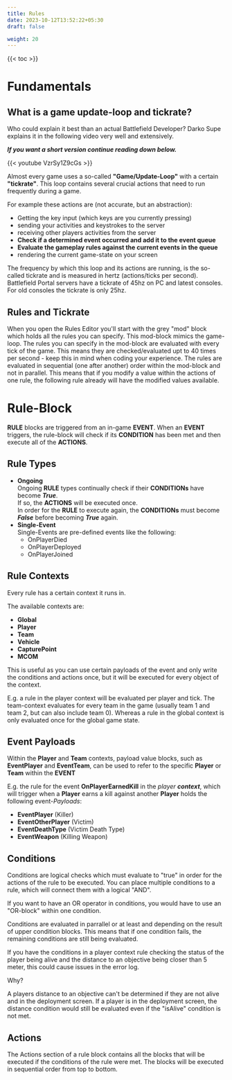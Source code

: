 ```yaml
---
title: Rules
date: 2023-10-12T13:52:22+05:30
draft: false

weight: 20
---
```


{{< toc >}}

# Fundamentals

## What is a game update-loop and tickrate?

Who could explain it best than an actual Battlefield Developer?
Darko Supe explains it in the following video very well and extensively.

**_If you want a short version continue reading down below._**

{{< youtube VzrSy1Z9cGs >}}

Almost every game uses a so-called **"Game/Update-Loop"** with a certain **"tickrate"**.
This loop contains several crucial actions that need to run frequently during a game.

For example these actions are (not accurate, but an abstraction):

- Getting the key input (which keys are you currently pressing)
- sending your activities and keystrokes to the server
- receiving other players activities from the server
- **Check if a determined event occurred and add it to the event queue**
- **Evaluate the gameplay rules against the current events in the queue**
- rendering the current game-state on your screen

The frequency by which this loop and its actions are running, is the so-called tickrate and is measured in hertz (actions/ticks per second).
Battlefield Portal servers have a tickrate of 45hz on PC and latest consoles. For old consoles the tickrate is only 25hz.

## Rules and Tickrate

When you open the Rules Editor you'll start with the grey "mod" block which holds all the rules you can specify.
This mod-block mimics the game-loop.
The rules you can specify in the mod-block are evaluated with every tick of the game.
This means they are checked/evaluated upt to 40 times per second - keep this in mind when coding your experience.
The rules are evaluated in sequential (one after another) order within the mod-block and not in parallel. This means that if you modify a value within the actions of one rule, the following rule already will have the modified values available.

# Rule-Block

**RULE** blocks are triggered from an in-game **EVENT**. When an **EVENT** triggers, the rule-block will check if its **CONDITION** has been met and then execute all of the **ACTIONS**.

## Rule Types

- **Ongoing**  
  Ongoing **RULE** types continually check if their **CONDITIONs** have become **_True_**.  
  If so, the **ACTIONS** will be executed once.  
  In order for the **RULE** to execute again, the **CONDITIONs** must become **_False_** before becoming **_True_** again.
- **Single-Event**  
  Single-Events are pre-defined events like the following:
  - OnPlayerDied
  - OnPlayerDeployed
  - OnPlayerJoined

## Rule Contexts

Every rule has a certain context it runs in.

The available contexts are:

- **Global**
- **Player**
- **Team**
- **Vehicle**
- **CapturePoint**
- **MCOM**

This is useful as you can use certain payloads of the event and only write the conditions and actions once, but it will be executed for every object of the context.

E.g. a rule in the player context will be evaluated per player and tick. The team-context evaluates for every team in the game (usually team 1 and team 2, but can also include team 0).
Whereas a rule in the global context is only evaluated once for the global game state.

## Event Payloads

Within the **Player** and **Team** contexts, payload value blocks, such as **EventPlayer** and **EventTeam**,
can be used to refer to the specific **Player** or **Team** within the **EVENT**

E.g. the rule for the event **OnPlayerEarnedKill** in the _player_ **_context_**, which will trigger when a
**Player** earns a kill against another **Player** holds the following event-_Payloads_:

- **EventPlayer** (Killer)
- **EventOtherPlayer** (Victim)
- **EventDeathType** (Victim Death Type)
- **EventWeapon** (Killing Weapon)

## Conditions

Conditions are logical checks which must evaluate to "true" in order for the actions of the rule to be executed.
You can place multiple conditions to a rule, which will connect them with a logical "AND".

If you want to have an OR operator in conditions, you would have to use an "OR-block" within one condition.

Conditions are evaluated in parrallel or at least and depending on the result of upper condition blocks.
This means that if one condition fails, the remaining conditions are still being evaluated.

If you have the conditions in a player context rule checking the status of the player being alive and the distance to an objective being closer than 5 meter, this could cause issues in the error log.

Why?

A players distance to an objective can't be determined if they are not alive and in the deployment screen.
If a player is in the deployment screen, the distance condition would still be evaluated even if the "isAlive" condition is not met.

## Actions

The Actions section of a rule block contains all the blocks that will be executed if the conditions of the rule were met.
The blocks will be executed in sequential order from top to bottom.
